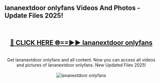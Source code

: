 <h2>lananextdoor onlyfans Videos And Photos - Update Files 2025!</h2>
<br>
<div align="center">
<h2><a href="https://linkcuts.com/hfmhzwbr" rel="nofollow">🔴 CLICK HERE 🌐==►► lananextdoor onlyfans</a></h2>
<br>
Get lananextdoor onlyfans and all content. Now you can access all videos and pictures of lananextdoor onlyfans. New Updated Files 2025!
<br>
<br>
<a href="https://linkcuts.com/hfmhzwbr" rel="nofollow" data-target="animated-image.originalLink"><img src="https://i.ibb.co.com/WyWwxjT/player-gif2.gif" alt="lananextdoor onlyfans" style="max-width: 100%; display: inline-block;" data-target="animated-image.originalImage"></a>
</div>
<br>